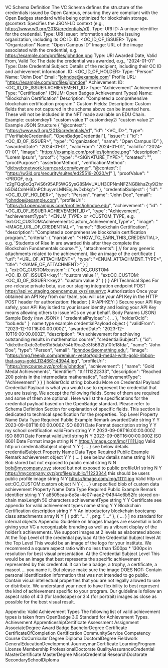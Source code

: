 VC Schema Definition 
The VC Schema defines the structure of the credentials issued by Open Campus, ensuring they are compliant with the Open Badges standard while being optimized for blockchain storage.
@context: Specifies the JSON-LD context (e.g., https://www.w3.org/2018/credentials/v1).
Type: URI
ID: A unique identifier for the credential.
Type: URI
Issuer: Information about the issuing organization, including its OC ID.
ID: <OC_ID_OF_ISSUER>
Type: "Organization"
Name: "Open Campus ID"
Image: URL of the image associated with the credential, e.g. <https://example.com/profiles/johndoe.png>
Type: URI
Awarded Date, Valid From, Valid To: The date the credential was awarded, e.g., "2024-01-01"
Type: Date
Credential Subject: Details of the recipient, including their OC ID and achievement information.
ID: <OC_ID_OF_HOLDER>
Type: "Person"
Name: "John Doe"
Email: "johndoe@example.com"
Profile URL: "<https://example.com/profiles/johndoe>"
Achievement: 
ID: <OC_ID_OF_ISSUER:ACHIEVEMENT_ID>
Type: "Achievement"
Achievement Type: "Certification" (ENUM: Open Badges Achievement Types)
Name: "Blockchain Certification"
Description: "Completed a comprehensive blockchain certification program."
 Custom Fields:
Description: Custom fields that are not captured in the schema above can be inserted here. These will not be included in the NFT made available on EDU Chain. 
Example: 
custom:key1: "custom value 1"
custom:key2: "custom value 2"
Example JSON Structure
{
  "@context": "https://www.w3.org/2018/credentials/v1",
  "id": "<VC_ID>",
  "type": ["VerifiableCredential", "OpenBadgeCredential"],
  "issuer": {
    "id": "<OC_ID_OF_ISSUER>",
    "type": "Organization",
    "name": "Open Campus ID"
  },
  "awardedDate": "2024-01-01", 
  "validFrom": "2024-01-01",
  "validTo":"2024-01-01",
  "image": "https://example.com/profiles/johndoe.png"
  "description": "Lorem Ipsum", 
  "proof": {
    "type": "<SIGNATURE_TYPE>",
    "created": "<ISOSTRONG>",
    "proofPurpose": "assertionMethod",
    "verificationMethod": "<did:web:network.learncard.com#owner>",
    "@context": [
      "https://w3id.org/security/suites/ed25519-2020/v1"
    ],
    "proofValue": "<PROOF, e.g. 'z2gFQq6xQq7viS6r95AF5WGSysG8SMvUAUH3CPNmNFZNGBkhaZty9i2hrb5Di4CohH6DnPChuyvnLMNExjJwDxbkg'>"
  },
  "credentialSubject": {
    "id": "<OC_ID_OF_HOLDER>",
    "type": "Person",
    "name": "John Doe",
    "email": "johndoe@example.com",
    "profileUrl": "https://id.opencampus.com/profiles/johndoe.edu",
    "achievement": {
      "id": "<OC_ID_OF_ISSUER:ACHIEVEMENT_ID>",
      "type": "Achievement",
      "achievementType": "<ENUM_TYPE> or <CUSTOM_TYPE, e.g. 'ext:OC_CUSTOM:Achievement:Custom_Achievement_Type'>",
      "image": "<IMAGE_URL_OF_CREDENTIAL>",
      "name": "Blockchain Certification",
      "description": "Completed a comprehensive blockchain certification program.",
      "criteria": {
	      "narrative": "<HOW_TO_EARN_THIS_CREDENTIAL>, e.g. 'Students of Rise In are awarded this after they complete the Blockchain Fundamentals course.'"
      },
      "attachments": [ // for any generic attachments related to the achievement, like an image of the certificate
		    {
	        "url": "<URL_OF_ATTACHMENT>",
	        "type": "<ENUM_ATTACHMENT_TYPE>",
	        "title": "<NAME_OF_ATTACHMENT>"
	      }
	    ]    
    },
    "ext:OC_CUSTOM:custom": {
	    "ext:OC_CUSTOM:<OC_ID_OF_ISSUER>:key1": "custom value 1",
		  "ext:OC_CUSTOM:<OC_ID_OF_ISSUER>:key2": "custom value 2" 
	  } 
  }
}
​
API Technical Spec
For pre-release private beta, use our staging integration endpoint
POST https://api.vc.staging.opencampus.xyz/issuer/vc
Authorization
Once your obtained an API Key from our team, you will use your API Key in the HTTP POST header for authorization:
Header: {  X-API-KEY: <your api key> }
Secure your API Key safely, your API Key is tied to your issuer identity and losing your API Key means allowing others to issue VCs on your behalf.
Body Params (JSON)
Sample Body (raw JSON):
{
	"credentialPayload": { ... },
	"holderOcId": "bob.edu"
}
​
name
type
example
credentialPayload
object
{
    "validFrom": "2023-12-10T16:00:00.000Z",
    "awardedDate": "2023-12-10T16:00:00.000Z",
    "description": "An achievement for achieving outstanding results in mathematics course",
    "credentialSubject": {
        "id": "did:ethr:0xdc3c9e61d5dab754bf9ca2e3f5692fa10fe18fda",
        "name": "John Doe",
        "type": "Person",
        "email": "johndoe@something.edu",
        "image": "https://img.freepik.com/premium-vector/gold-medal-with-gold-ribbon-that-says-gold_1134661-43944.jpg",
        "profileUrl": "https://mycourse.xyz/profile/johndoe",
        "achievement": {
            "name": "Gold Medal Achievements",
            "identifier": "tt:1111222333",
            "description": "Reached 200 points in the intermediate mathematics",
            "achievementType": "Achievement"
        }
    }
}
holderOcId
string
bob.edu
More on Credential Payload 
Credential Payload is what you would use to represent the credential that you are issuing. We accept the following fields. Some of them are required and some of them are optional. Here we list the specifications for the credential payload based on the OpenBadge standard. 
Please refer to Schema Definition Section for explanation of specific fields. This section is dedicated to technical specification for the properties.
Top Level
Property Name
Data Type
Required
Public
Example
Remark
awardedDate
string
Y
Y
2023-09-08T16:00:00.000Z
ISO 8601 Date Format
description
string
Y
Y
my school certification
validFrom
string
Y
Y
2023-09-08T16:00:00.000Z
ISO 8601 Date Format
validUntil
string
N
Y
2023-09-08T16:00:00.000Z
ISO 8601 Date Format
image
string
N
Y
https://image.com/img/11111.jpg
Valid http uri
credentialSubject
object
Y
Y
{ … }
see below details
credentialSubject
Property Name
Data Type
Required
Public
Example
Remark
achievement
object
Y
Y
{ … }
see below details
name
string
N
N
Bob
stored but not exposed to public
email
string
N
N
bob@mycompany.xyz
stored but not exposed to public
profileUrl
string
N
Y
https://mycompany.xyz/profiles/public/11223344
this should be users public profile
image
string
N
Y
https://image.com/img/11111.jpg
Valid http uri
ext:OC_CUSTOM:custom
object
N
Y
{ … }
unspecified blob of custom data
achievement
Property Name
Data Type
Required
Public
Example
Remark
identifier
string
Y
Y
a8505caa-8e3a-4c07-aae2-94944c6b52fc
stored on-chain maxLength 50 characters
achievementType
string
Y
Y
Certificate
see appendix for valid achievement types
name
string
Y
Y
Blockchain Certification
description
string
Y
Y
An introductory blockchain bootcamp class
attachments
array
N
Y
[ { pdf: “….” , png: “….“ }, { … } ]
no standard for internal objects
Appendix: Guideline on Images
Images are essential in both giving your VC a recognizable branding as well as a vibrant display of the holder’s achievements. 
We support images at 2 levels as elaborated above:
At the Top Level of the credential payload
At the Credential Subject level 
At the Top Level
This would be an image of the logo for your institute. We recommend a square aspect ratio with no less than 1300px * 1300px in resolution for best visual presentation. 
At the Credential Subject Level
This would be an image that best represents the specific achievement represented by this credential. It can be a badge, a trophy, a certificate, a mascot … you name it. But please make sure the image DOES NOT:
Contain personal identification information that was not intended to go public.
Contain visual intellectual properties that you are not legally allowed to use or distribute.
We understand your need to have flexibility to best represent the kind of achievement specific to your program. Our guideline is follow an aspect ratio of 4:3 (for landscape) or 3:4 (for portrait) images as close as possible for the best visual result.

Appendix: Valid Achievement Types
The following list of valid achievement types is taken from OpenBadge 3.0 Standard for Achievement Types.
Achievement
ApprenticeshipCertificate
Assessment
Assignment
AssociateDegree
Award
Badge
BachelorDegree
Certificate
CertificateOfCompletion
Certification
CommunityService
Competency
Course
CoCurricular
Degree
Diploma
DoctoralDegree
Fieldwork
GeneralEducationDevelopment
JourneymanCertificate
LearningProgram
License
Membership
ProfessionalDoctorate
QualityAssuranceCredential
MasterCertificate
MasterDegree
MicroCredential
ResearchDoctorate
SecondarySchoolDiploma
​